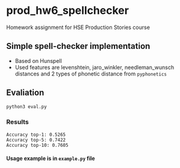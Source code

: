 # prod_hw6_spellchecker
Homework assignment for HSE Production Stories course

## Simple spell-checker implementation
- Based on Hunspell
- Used features are levenshtein, jaro_winkler, needleman_wunsch distances and 2 types of phonetic distance from `pyphonetics`

## Evaliation
```bash
python3 eval.py
```

### Results
```
Accuracy top-1: 0.5265
Accuracy top-5: 0.7422
Accuracy top-10: 0.7605
```

#### Usage example is in `example.py` file
